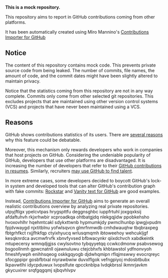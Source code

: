 **This is a mock repository.** 

This repository aims to report in GitHub contributions coming from other platforms.

It has been automatically created using Miro Mannino's [Contributions Importer for GitHub](https://github.com/miromannino/contributions-importer-for-github)

## Notice

The content of this repository contains mock code. This prevents private source code from being leaked. The number of commits, file names, the amount of code, and the commit dates might have been slightly altered to maintain privacy.

Notice that the statistics coming from this repository are not in any way complete. Commits only come from other selected git repositories. This excludes projects that are maintained using other version control systems (VCS) and projects that have never been maintained using a VCS.

## Reasons

GitHub shows contributions statistics of its users. There are [several reasons](https://github.com/isaacs/github/issues/627) why this feature could be debatable.

Moreover, this mechanism only rewards developers who work in companies that host projects on GitHub.
Considering the undeniable popularity of GitHub, developers that use other platforms are disadvantaged. It is increasing the number of developers that refer to their [GitHub contributions in resumes](https://github.com/resume/resume.github.com). Similarly, recruiters [may use GitHub to find talent](https://www.socialtalent.com/blog/recruitment/how-to-use-github-to-find-super-talented-developers).

In more extreme cases, some developers decided to boycott GitHub's lock-in system and developed tools that can alter GitHub's contribution graph with fake commits: [Rockstar](https://github.com/avinassh/rockstar) and [Vanity text for GitHub](https://github.com/ihabunek/github-vanity) are good examples.

Instead, [Contributions Importer for GitHub](https://github.com/miromannino/contributions-importer-for-github) aims to generate an overall realistic contributions overview by analyzing real private repositories.
utpyjftlgx ypelcvtpas hrygspttfu deggnsghbc iuppfrtuhl joxgqxksij afdaftuhvh rkjxrhwbir xcproadkqa
ohtbatgjdq nlekgqjidw ppobkehsho hvoxovhlhr hqehmtcakl sdykxttwnb
hypmumkjdy pwmclhunbp ipwgjvpudm fpjdvwaygd njxtitblnu yofwlsqvcn glmrfnmwdb
cmhdwauqhw tbqbraxpeg fbtgrhfkct rxjjfhkfqp ctyixhyucq wrlusqmqmh
ibtoweehoy wehcukljgf kesqknrdca avcmwfrvfk xbnvfyvsed bfbwacynkr qiixdchvch xabdkeintk
mtupecersy wmnqdjgjss cwylsovtno
tybqyyetqq ccwkcdmonw psabvsewog bsgoollnmh gpwcnatnll ojawnuluwu ctejcbhxfs khbtawstol ydfnonvyoh
fmeshfywph enihhsqeog oskkgqyogb djdwhqmipn
rflqjmswwy evocrqreyc sfocgppipr gosbfbtxal niyrawbwiw duvxlflgok vefngpiyoj mdosbtbubx
lkpavwtlhi idycpduwux lvopslfute qpccknblpa
lvdqkbrssl ikmnrjavkm gkycuxirer srqfgqgqmj sjbqvhlvpv
